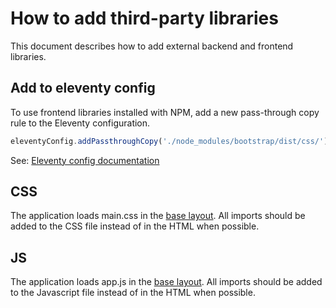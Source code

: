 # How to add third-party libraries
This document describes how to add external backend and frontend libraries.

## Add to eleventy config
To use frontend libraries installed with NPM, add a new pass-through copy rule to the Eleventy configuration.
```js
eleventyConfig.addPassthroughCopy('./node_modules/bootstrap/dist/css/')
```
See: [Eleventy config documentation](/documentation/eleventy-config.md)

## CSS
The application loads main.css in the [base layout](/_includes/layouts/base.html). All imports should be added to the CSS file instead of in the HTML <head> when possible.

## JS
The application loads app.js in the [base layout](/_includes/layouts/base.html). All imports should be added to the Javascript file instead of in the HTML <head> when possible.